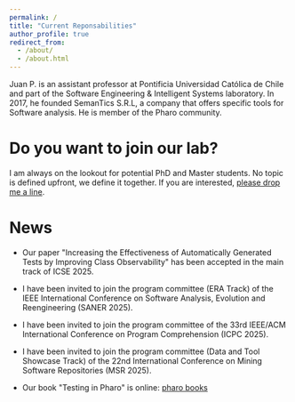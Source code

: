 ```yaml
---
permalink: /
title: "Current Reponsabilities"
author_profile: true
redirect_from: 
  - /about/
  - /about.html
---
```

Juan P. is an assistant professor at Pontificia Universidad Católica de Chile and part of the Software Engineering & Intelligent Systems laboratory. In 2017, he founded SemanTics S.R.L, a company that offers specific tools for Software analysis. He is member of the Pharo community.

Do you want to join our lab?
======
I am always on the lookout for potential PhD and Master students. No topic is defined upfront, we define it together. If you are interested, <a href="https://jpsandoval.github.io/cv/">please drop me a line</a>.


News
======
- Our paper "Increasing the Effectiveness of Automatically Generated Tests by Improving Class Observability" has been accepted in the main track of ICSE 2025.
- I have been invited to join the program committee (ERA Track) of the IEEE International Conference on Software Analysis, Evolution and Reengineering (SANER 2025).
- I have been invited to join the program committee of the 33rd IEEE/ACM International Conference on Program Comprehension (ICPC 2025).
- I have been invited to join the program committee (Data and Tool Showcase Track) of the 22nd International Conference on Mining Software Repositories (MSR 2025).

- Our book "Testing in Pharo" is online: [pharo books](https://pharo.org/news/2024-02-12-Book-Testing.html)
